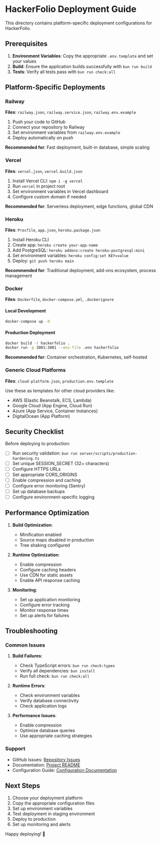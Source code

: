 # HackerFolio Deployment Guide

This directory contains platform-specific deployment configurations for
HackerFolio.

## Prerequisites

1. **Environment Variables**: Copy the appropriate `.env.template` and set your
   values
2. **Build**: Ensure the application builds successfully with `bun run build`
3. **Tests**: Verify all tests pass with `bun run check:all`

## Platform-Specific Deployments

### Railway

**Files**: `railway.json`, `railway.service.json`, `railway.env.example`

1. Push your code to GitHub
2. Connect your repository to Railway
3. Set environment variables from `railway.env.example`
4. Deploy automatically on push

**Recommended for**: Fast deployment, built-in database, simple scaling

### Vercel

**Files**: `vercel.json`, `vercel.build.json`

1. Install Vercel CLI: `npm i -g vercel`
2. Run `vercel` in project root
3. Set environment variables in Vercel dashboard
4. Configure custom domain if needed

**Recommended for**: Serverless deployment, edge functions, global CDN

### Heroku

**Files**: `Procfile`, `app.json`, `heroku.package.json`

1. Install Heroku CLI
2. Create app: `heroku create your-app-name`
3. Add PostgreSQL: `heroku addons:create heroku-postgresql:mini`
4. Set environment variables: `heroku config:set KEY=value`
5. Deploy: `git push heroku main`

**Recommended for**: Traditional deployment, add-ons ecosystem, process
management

### Docker

**Files**: `Dockerfile`, `docker-compose.yml`, `.dockerignore`

#### Local Development

```bash
docker-compose up -d
```

#### Production Deployment

```bash
docker build -t hackerfolio .
docker run -p 3001:3001 --env-file .env hackerfolio
```

**Recommended for**: Container orchestration, Kubernetes, self-hosted

### Generic Cloud Platforms

**Files**: `cloud-platform.json`, `production.env.template`

Use these as templates for other cloud providers like:

- AWS (Elastic Beanstalk, ECS, Lambda)
- Google Cloud (App Engine, Cloud Run)
- Azure (App Service, Container Instances)
- DigitalOcean (App Platform)

## Security Checklist

Before deploying to production:

- [ ] Run security validation: `bun run server/scripts/production-hardening.ts`
- [ ] Set unique SESSION_SECRET (32+ characters)
- [ ] Configure HTTPS URLs
- [ ] Set appropriate CORS_ORIGINS
- [ ] Enable compression and caching
- [ ] Configure error monitoring (Sentry)
- [ ] Set up database backups
- [ ] Configure environment-specific logging

## Performance Optimization

1. **Build Optimization**:
   - Minification enabled
   - Source maps disabled in production
   - Tree shaking configured

2. **Runtime Optimization**:
   - Enable compression
   - Configure caching headers
   - Use CDN for static assets
   - Enable API response caching

3. **Monitoring**:
   - Set up application monitoring
   - Configure error tracking
   - Monitor response times
   - Set up alerts for failures

## Troubleshooting

### Common Issues

1. **Build Failures**:
   - Check TypeScript errors: `bun run check:types`
   - Verify all dependencies: `bun install`
   - Run full check: `bun run check:all`

2. **Runtime Errors**:
   - Check environment variables
   - Verify database connectivity
   - Check application logs

3. **Performance Issues**:
   - Enable compression
   - Optimize database queries
   - Use appropriate caching strategies

### Support

- GitHub Issues:
  [Repository Issues](https://github.com/your-username/hackerfolio-tulio/issues)
- Documentation: [Project README](../README.md)
- Configuration Guide: [Configuration Documentation](../docs/configuration.md)

## Next Steps

1. Choose your deployment platform
2. Copy the appropriate configuration files
3. Set up environment variables
4. Test deployment in staging environment
5. Deploy to production
6. Set up monitoring and alerts

Happy deploying! 🚀
